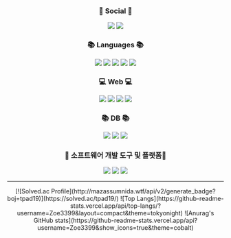 <div align="center">



<h3 align="center"><b>💌 Social 💌 </b></h3>

<a href="https://www.instagram.com/_99_juju"><img src="https://img.shields.io/badge/Instagram-%23E4405F.svg?style=for-the-badge&logo=Instagram&logoColor=white&link=https://www.instagram.com/_99_juju"/></a>
<a href="https://sumni0303.tistory.com"><img src="http://img.shields.io/badge/-Velog-20c997?style=for-the-badge&link=https://sumni0303.tistory.com"/></a>


<h3 align="center"><b>📚 Languages 📚</b></h3>

  <img src="https://img.shields.io/badge/C-1572B6?style=for-the-badge&logo=C&#A8B9CC&logoColor=white">
<img src="https://img.shields.io/badge/c++-00599C?style=for-the-badge&logo=c%2B%2B&logoColor=white">
<img src="https://img.shields.io/badge/c%23-%23239120.svg?style=for-the-badge&logo=c-sharp&logoColor=white"/>
<img src="https://img.shields.io/badge/python-F7DF1E?style=for-the-badge&logo=python&logoColor=white">

<img src="https://img.shields.io/badge/linux-FCC624?style=for-the-badge&logo=linux&logoColor=black">



<h3 align="center"><b>💻 Web 💻</b></h3>
<img src="https://img.shields.io/badge/html5-E34F26?style=for-the-badge&logo=html5&logoColor=white"> <img src="https://img.shields.io/badge/css-1572B6?style=for-the-badge&logo=css3&logoColor=white"> <img src="https://img.shields.io/badge/javascript-F7DF1E?style=for-the-badge&logo=javascript&logoColor=black">
<img src="https://img.shields.io/badge/bootstrap-7952B3?style=for-the-badge&logo=bootstrap&logoColor=white">


<h3 align="center"><b>📚 DB 📚</b></h3>
<img src="https://img.shields.io/badge/mysql-4479A1?style=for-the-badge&logo=mysql&logoColor=white">
<img src="https://img.shields.io/badge/MySQL-181717?style=for-the-badge&logo=#4479A1&logoColor=white">
<img src="https://img.shields.io/badge/mongoDB-47A248?style=for-the-badge&logo=MongoDB&logoColor=white">


<h3 align="center"><b> 📎 소프트웨어 개발 도구 및 플랫폼📎</b></h3>
<img src="https://img.shields.io/badge/github-181717?style=for-the-badge&logo=github&logoColor=white">
<img src="https://img.shields.io/badge/git-F05032?style=for-the-badge&logo=git&logoColor=white">
<img src="https://img.shields.io/badge/VisualStudio-800080?style=for-the-badge&logo=#5C2D91&logoColor=white">
  
<hr>
[![Solved.ac Profile](http://mazassumnida.wtf/api/v2/generate_badge?boj=tpad19)](https://solved.ac/tpad19/)
![Top Langs](https://github-readme-stats.vercel.app/api/top-langs/?username=Zoe3399&layout=compact&theme=tokyonight)
![Anurag's GitHub stats](https://github-readme-stats.vercel.app/api?username=Zoe3399&show_icons=true&theme=cobalt)



</div>

